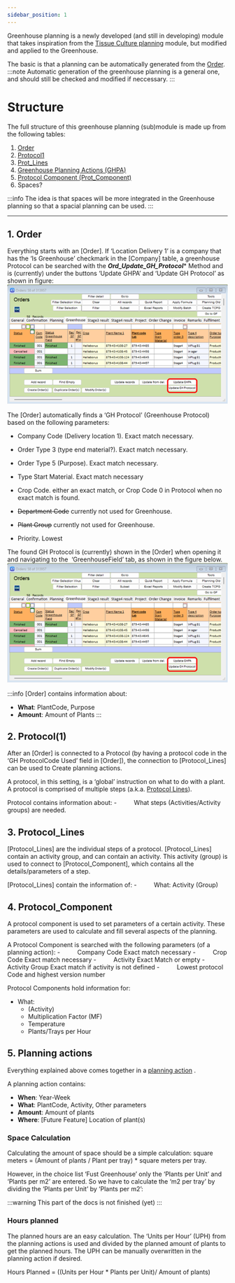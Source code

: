 ```yaml
---
sidebar_position: 1
---
```

Greenhouse planning is a newly developed (and still in developing) module that takes inspiration from the [Tissue Culture planning](../../Tissue_Culture/Tissue%20Culture%20planning.md) module, but modified and applied to the Greenhouse.

The basic is that a planning can be automatically generated from the [Order](../../Tissue_Culture/Order.md).
:::note
Automatic generation of the greenhouse planning is a general one, and should still be checked and modified if neccessary.
:::

# Structure
The full structure of this greenhouse planning (sub)module is made up from the following tables:
1. [Order](../../Tissue_Culture/Order.md)
2. [Protocol1](Protocol1.md)
3. [Prot_Lines](Prot_Lines.md)
4. [Greenhouse Planning Actions (GHPA)](GHPA.md)
5. [Protocol Component (Prot_Component)](../../Tissue_Culture/Prot_Component.md)
6. Spaces?

:::info
The idea is that spaces will be more integrated in the Greenhouse planning so that a spacial planning can be used.
:::

---
## 1. Order

Everything starts with an [Order]. If ‘Location Delivery 1’ is a company that has the ‘Is Greenhouse’ checkmark in the [Company] table, a greenhouse Protocol can be searched with the ***Ord_Update_GH_Protocol**** Method and is (currently) under the buttons ‘Update GHPA’ and ‘Update GH Protocol’ as shown in figure:
![](img/Order_screenshot.png)

The [Order] automatically finds a ‘GH Protocol’ (Greenhouse Protocol) based on the following parameters:
- Company Code (Delivery location 1). Exact match necessary.
- Order Type 3 (type end material?). Exact match necessary.
- Order Type 5 (Purpose). Exact match necessary.
- Type Start Material. Exact match necessary
- Crop Code. either an exact match, or Crop Code 0 in Protocol when no exact match is found.

- ~~Department Code~~ currently not used for Greenhouse.
- ~~Plant Group~~ currently not used for Greenhouse.
- Priority. Lowest

The found GH Protocol is (currently) shown in the [Order] when opening it and navigating to the  ‘GreenhouseField’ tab, as shown in the figure below.
![](img/Order_screenshot.png)

:::info
[Order] contains information about:
- **What**: PlantCode, Purpose
- **Amount**: Amount of Plants
:::

## 2. Protocol(1)

After an [Order] is connected to a Protocol (by having a protocol code in the ‘GH ProtocolCode Used’ field in [Order]), the connection to [Protocol_Lines] can be used to Create planning actions.

A protocol, in this setting, is a ‘global’ instruction on what to do with a plant. A protocol is comprised of multiple steps (a.k.a. [Protocol Lines](Prot_Lines.md)).

Protocol contains information about:
-          What steps (Activities/Activity groups) are needed.

## 3. Protocol_Lines

[Protocol_Lines] are the individual steps of a protocol. [Protocol_Lines] contain an activity group, and can contain an activity. This activity (group) is used to connect to [Protocol_Component], which contains all the details/parameters of a step.

[Protocol_Lines] contain the information of:
-          What: Activity (Group)

## 4. Protocol_Component

A protocol component is used to set parameters of a certain activity. These parameters are used to calculate and fill several aspects of the planning.

A Protocol Component is searched with the following parameters (of a planning action):
-          Company Code Exact match necessary
-          Crop Code Exact match necessary
-          Activity Exact Match or empty
-          Activity Group Exact match if activity is not defined
-          Lowest protocol Code and highest version number

Protocol Components hold information for:
- What:
    - (Activity)
    - Multiplication Factor (MF)
    - Temperature
    - Plants/Trays per Hour

## 5. Planning actions

Everything explained above comes together in a [planning action](GHPA.md) .

A planning action contains:
- **When**: Year-Week
- **What**: PlantCode, Activity, Other parameters
- **Amount**: Amount of plants
- **Where**: [Future Feature] Location of plant(s)

### Space Calculation
Calculating the amount of space should be a simple calculation:
square meters = (Amount of plants / Plant per tray) * square meters per tray.

However, in the choice list ‘Fust Greenhouse’ only the ‘Plants per Unit’ and ‘Plants per m2’ are entered. So we have to calculate the ‘m2 per tray’ by dividing the ‘Plants per Unit’ by ‘Plants per m2’:

:::warning
This part of the docs is not finished (yet)
:::

### Hours planned

The planned hours are an easy calculation. The ‘Units per Hour’ (UPH) from the planning actions is used and divided by the planned amount of plants to get the planned hours. The UPH can be manually overwritten in the planning action if desired.

Hours Planned = ((Units per Hour * Plants per Unit)/ Amount of plants)



